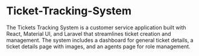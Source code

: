 # Ticket-Tracking-System
The Tickets Tracking System is a customer service application built with React, Material UI, and Laravel that streamlines ticket creation and management. The system includes a dashboard for general ticket details, a ticket details page with images, and an agents page for role management.
